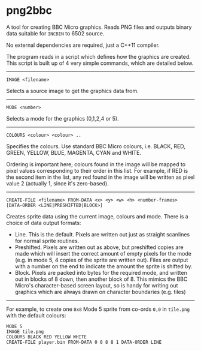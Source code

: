 # png2bbc
A tool for creating BBC Micro graphics.  Reads PNG files and outputs binary data suitable for `INCBIN` to 6502 source.  

No external dependencies are required, just a C++11 compiler.

The program reads in a script which defines how the graphics are created.  This script is built up of 4 very simple commands, which are detailed below.

---

````
IMAGE <filename>
````
Selects a source image to get the graphics data from.

---

````
MODE <number>
````
Selects a mode for the graphics (0,1,2,4 or 5).

---

````
COLOURS <colour> <colour> ..
````
Specifies the colours.  Use standard BBC Micro colours, i.e. BLACK, RED, GREEN, YELLOW, BLUE, MAGENTA, CYAN and WHITE.

Ordering is important here; colours found in the image will be mapped to pixel values corresponding to their order in this list.  For example, if RED is the second item in the list, any red found in the image will be written as pixel value 2 (actually 1, since it's  zero-based).

---

````
CREATE-FILE <filename> FROM-DATA <x> <y> <w> <h> <number-frames> [DATA-ORDER <LINE|PRESHIFTED|BLOCK>]
````
Creates sprite data using the current image, colours and mode.  There is a choice of data output formats:

- Line. This is the default. Pixels are written out just as straight scanlines for normal sprite routines.
- Preshifted. Pixels are written out as above, but preshifted copies are made which will insert the correct amount of empty pixels for the mode (e.g. in mode 5, 4 copies of the sprite are written out).  Files are output with a number on the end to indicate the amount the sprite is shifted by.
- Block. Pixels are packed into bytes for the required mode, and written out in blocks of 8 down, then another block of 8.  This mimics the BBC Micro's character-based screen layout, so is handy for writing out graphics which are always drawn on character boundaries (e.g. tiles)

---

For example, to create one `8x8` Mode 5 sprite from co-ords `0,0` in `tile.png` with the default colours:
```
MODE 5
IMAGE tile.png
COLOURS BLACK RED YELLOW WHITE
CREATE-FILE player.bin FROM-DATA 0 0 8 8 1 DATA-ORDER LINE
```
